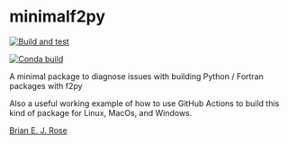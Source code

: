 # minimalf2py

[![Build and test](https://github.com/brian-rose/minimalf2py/actions/workflows/build-and-test.yaml/badge.svg)](https://github.com/brian-rose/minimalf2py/actions/workflows/build-and-test.yaml)

[![Conda build](https://github.com/brian-rose/minimalf2py/actions/workflows/conda-build.yaml/badge.svg)](https://github.com/brian-rose/minimalf2py/actions/workflows/conda-build.yaml)

A minimal package to diagnose issues with building Python / Fortran packages with f2py

Also a useful working example of how to use GitHub Actions to build this kind of package for Linux, MacOs, and Windows.

[Brian E. J. Rose](https://brian-rose.github.io)
